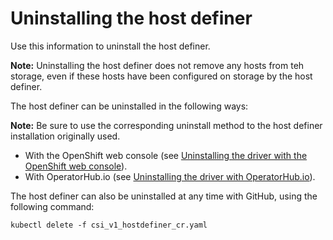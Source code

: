 # Uninstalling the host definer

Use this information to uninstall the host definer.

**Note:** Uninstalling the host definer does not remove any hosts from teh storage, even if these hosts have been configured on storage by the host definer.

The host definer can be uninstalled in the following ways:

**Note:** Be sure to use the corresponding uninstall method to the host definer installation originally used.

- With the OpenShift web console (see [Uninstalling the driver with the OpenShift web console](uninstall_driver_openshift_web.md)).
- With OperatorHub.io (see [Uninstalling the driver with OperatorHub.io](uninstall_driver_operatorhub.md)).
  
The host definer can also be uninstalled at any time with GitHub, using the following command:
  
    kubectl delete -f csi_v1_hostdefiner_cr.yaml
